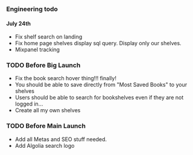 ### Engineering todo

#### July 24th
- Fix shelf search on landing
- Fix home page shelves display sql query. Display only our shelves.
- Mixpanel tracking


### TODO Before Big Launch
- Fix the book search hover thing!!! finally!
- You should be able to save directly from "Most Saved Books" to your shelves
- Users should be able to search for bookshelves even if they are not logged in...
- Create all my own shelves

### TODO Before Main Launch
- Add all Metas and SEO stuff needed.
- Add Algolia search logo